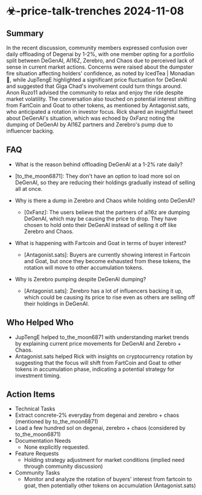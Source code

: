# ☣-price-talk-trenches 2024-11-08

## Summary

In the recent discussion, community members expressed confusion over daily offloading of Degenai by 1-2%, with one
member opting for a portfolio split between DeGenAI, AI16Z, Zerebro, and Chaos due to perceived lack of sense in current
market actions. Concerns were raised about the dumpster fire situation affecting holders' confidence, as noted by
IcedTea | Monadian 💜, while JupTengE highlighted a significant price fluctuation for DeGenAI and suggested that Giga
Chad's involvement could turn things around. Anon Ruzo11 advised the community to relax and enjoy the ride despite
market volatility. The conversation also touched on potential interest shifting from FartCoin and Goat to other tokens,
as mentioned by Antagonist.sats, who anticipated a rotation in investor focus. Rick shared an insightful tweet about
DeGenAI's situation, which was echoed by 0xFanz noting the dumping of DeGenAI by AI16Z partners and Zerebro's pump due
to influencer backing.

## FAQ

- What is the reason behind offloading DeGenAI at a 1-2% rate daily?
- [to_the_moon6871]: They don't have an option to load more sol on DeGenAI, so they are reducing their holdings
  gradually instead of selling all at once.

- Why is there a dump in Zerebro and Chaos while holding onto DeGenAI?

    - [0xFanz]: The users believe that the partners of ai16z are dumping DeGenAI, which may be causing the price to
      drop. They have chosen to hold onto their DeGenAI instead of selling it off like Zerebro and Chaos.

- What is happening with Fartcoin and Goat in terms of buyer interest?

    - [Antagonist.sats]: Buyers are currently showing interest in Fartcoin and Goat, but once they become exhausted from
      these tokens, the rotation will move to other accumulation tokens.

- Why is Zerebro pumping despite DeGenAI dumping?
    - [Antagonist.sats]: Zerebro has a lot of influencers backing it up, which could be causing its price to rise even
      as others are selling off their holdings in DeGenAI.

## Who Helped Who

- JupTengE helped to_the_moon6871 with understanding market trends by explaining current price movements for DeGenAI and
  Zerebro + Chaos.
- Antagonist.sats helped Rick with insights on cryptocurrency rotation by suggesting that the focus will shift from FartCoin and Goat to other tokens in accumulation phase, indicating a potential strategy for investment timing.

## Action Items

- Technical Tasks
- Extract concrete-2% everyday from degenai and zerebro + chaos (mentioned by to_the_moon6871)
- Load a few hundred sol on degenai, zerebro + chaos (considered by to_the_moon6871)
- Documentation Needs
    - None explicitly requested.
- Feature Requests
    - Holding strategy adjustment for market conditions (implied need through community discussion)
- Community Tasks
    - Monitor and analyze the rotation of buyers' interest from fartcoin to goat, then potentially other tokens on
      accumulation (Antagonist.sats)
